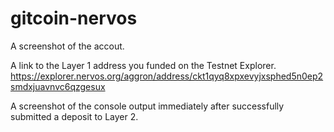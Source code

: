 # gitcoin-nervos

A screenshot of the accout. 



A link to the Layer 1 address you funded on the Testnet Explorer. https://explorer.nervos.org/aggron/address/ckt1qyq8xpxevyjxsphed5n0ep2smdxjuavnvc6qzgesux

A screenshot of the console output immediately after successfully submitted a deposit to Layer 2.


